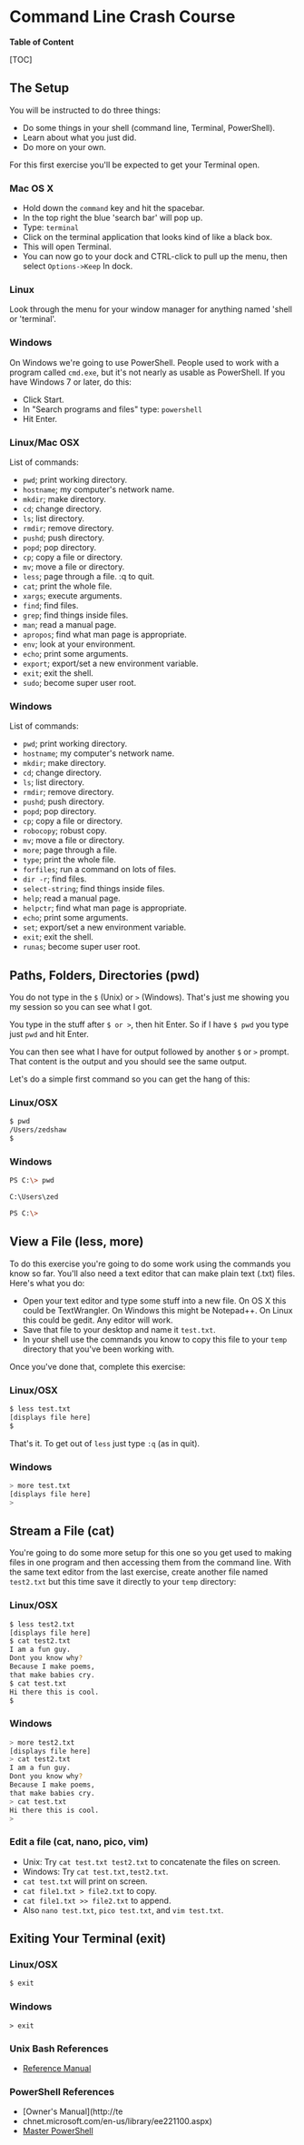 # Command Line Crash Course #

**Table of Content**

[TOC]

## The Setup

You will be instructed to do three things:

- Do some things in your shell (command line, Terminal, PowerShell).
- Learn about what you just did.
- Do more on your own.

For this first exercise you'll be expected to get your Terminal open.

### Mac OS X

- Hold down the `command` key and hit the spacebar.
- In the top right the blue 'search bar' will pop up.
- Type: `terminal`
- Click on the terminal application that looks kind of like a black box.
- This will open Terminal.
- You can now go to your dock and CTRL-click to pull up the menu, then select `Options->Keep` In dock.

### Linux

Look through the menu for your window manager for anything named 'shell or 'terminal'.

### Windows

On Windows we're going to use PowerShell. People used to work with a program called `cmd.exe`, but it's not nearly as usable as PowerShell. If you have Windows 7 or later, do this:

- Click Start.
- In "Search programs and files" type: `powershell`
- Hit Enter. 

### Linux/Mac OSX

List of commands:

- `pwd`; print working directory.
- `hostname`; my computer's network name.
- `mkdir`; make directory.
- `cd`; change directory.
- `ls`; list directory.
- `rmdir`; remove directory.
- `pushd`; push directory.
- `popd`; pop directory.
- `cp`; copy a file or directory.
- `mv`; move a file or directory.
- `less`; page through a file. :q to quit.
- `cat`; print the whole file.
- `xargs`; execute arguments.
- `find`; find files.
- `grep`; find things inside files.
- `man`; read a manual page.
- `apropos`; find what man page is appropriate.
- `env`; look at your environment.
- `echo`; print some arguments.
- `export`; export/set a new environment variable.
- `exit`; exit the shell.
- `sudo`; become super user root.

### Windows

List of commands:

- `pwd`; print working directory.
- `hostname`; my computer's network name.
- `mkdir`; make directory.
- `cd`; change directory.
- `ls`; list directory.
- `rmdir`; remove directory.
- `pushd`; push directory.
- `popd`; pop directory.
- `cp`; copy a file or directory.
- `robocopy`; robust copy.
- `mv`; move a file or directory.
- `more`; page through a file.
- `type`; print the whole file.
- `forfiles`; run a command on lots of files.
- `dir -r`; find files.
- `select-string`; find things inside files.
- `help`; read a manual page.
- `helpctr`; find what man page is appropriate.
- `echo`; print some arguments.
- `set`; export/set a new environment variable.
- `exit`; exit the shell.
- `runas`; become super user root.

## Paths, Folders, Directories (pwd)

You do not type in the `$` (Unix) or `>` (Windows). That's just me showing you my session so you can see what I got.

You type in the stuff after `$ or >`, then hit Enter. So if I have `$ pwd` you type just `pwd` and hit Enter.

You can then see what I have for output followed by another `$` or `>` prompt. That content is the output and you should see the same output.

Let's do a simple first command so you can get the hang of this:

### Linux/OSX

```bash
$ pwd 
/Users/zedshaw
$
```

### Windows

```bash
PS C:\> pwd

C:\Users\zed

PS C:\>
```

## View a File (less, more)

To do this exercise you're going to do some work using the commands you know so far. You'll also need a text editor that can make plain text (.txt) files. Here's what you do:

- Open your text editor and type some stuff into a new file. On OS X this could be TextWrangler. On Windows this might be Notepad++. On Linux this could be gedit. Any editor will work.
- Save that file to your desktop and name it `test.txt`.
- In your shell use the commands you know to copy this file to your `temp` directory that you've been working with.

Once you've done that, complete this exercise:

### Linux/OSX

```bash
$ less test.txt
[displays file here]
$
```

That's it. To get out of `less` just type `:q` (as in quit).

### Windows

```bash
> more test.txt
[displays file here]
> 
```

## Stream a File (cat)

You're going to do some more setup for this one so you get used to making files in one program and then accessing them from the command line. With the same text editor from the last exercise, create another file named `test2.txt` but this time save it directly to your `temp` directory:

### Linux/OSX

```bash
$ less test2.txt
[displays file here]
$ cat test2.txt
I am a fun guy.
Dont you know why?
Because I make poems,
that make babies cry.
$ cat test.txt
Hi there this is cool.
$
```

### Windows

```bash
> more test2.txt
[displays file here]
> cat test2.txt
I am a fun guy.
Dont you know why?
Because I make poems,
that make babies cry.
> cat test.txt
Hi there this is cool.
> 
```

### Edit a file (cat, nano, pico, vim)

- Unix: Try `cat test.txt test2.txt` to concatenate the files on screen.
- Windows: Try `cat test.txt,test2.txt`.
- `cat test.txt` will print on screen.
- `cat file1.txt > file2.txt` to copy.
- `cat file1.txt >> file2.txt` to append.
- Also `nano test.txt`, `pico test.txt`, and `vim test.txt`.

## Exiting Your Terminal (exit)

### Linux/OSX

```bash
$ exit
```

### Windows

```shell
> exit
```

### Unix Bash References

- [Reference Manual](http://www.gnu.org/software/bash/manual/bashref.html)

### PowerShell References

- [Owner's Manual](http://te
- chnet.microsoft.com/en-us/library/ee221100.aspx)
- [Master PowerShell](http://powershell.com/cs/blogs/ebook/default.aspx)